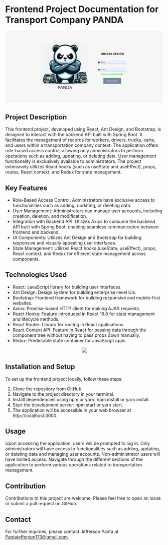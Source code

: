 # Frontend Project Documentation for Transport Company PANDA
![Iconos de Tecnologías](Panda.png)
## Project Description
This frontend project, developed using React, Ant Design, and Bootstrap, is designed to interact with the backend API built with Spring Boot. It facilitates the management of records for workers, drivers, trucks, carts, and users within a transportation company context. The application offers role-based access control, allowing only administrators to perform operations such as adding, updating, or deleting data. User management functionality is exclusively available to administrators. The project extensively utilizes React hooks (such as useState and useEffect), props, routes, React context, and Redux for state management.

## Key Features
- Role-Based Access Control: Administrators have exclusive access to functionalities such as adding, updating, or deleting data.
- User Management: Administrators can manage user accounts, including creation, deletion, and modification.
- Integration with Backend API: Utilizes Axios to consume the backend API built with Spring Boot, enabling seamless communication between frontend and backend.
- UI Components: Utilizes Ant Design and Bootstrap for building responsive and visually appealing user interfaces.
- State Management: Utilizes React hooks (useState, useEffect), props, React context, and Redux for efficient state management across components.
## Technologies Used
- React: JavaScript library for building user interfaces.
- Ant Design: Design system for building enterprise-level UIs.
- Bootstrap: Frontend framework for building responsive and mobile-first websites.
- Axios: Promise-based HTTP client for making AJAX requests.
- React Hooks: Feature introduced in React 16.8 for state management and lifecycle methods.
- React Router: Library for routing in React applications.
- React Context API: Feature in React for passing data through the component tree without having to pass props down manually.
- Redux: Predictable state container for JavaScript apps.
<p align="center">
  <a href="https://skillicons.dev">
    <img src="https://skillicons.dev/icons?i=html,css,js,react,bootstrap,git,ant&perline=14" />
  </a>
</p>

## Installation and Setup
To set up the frontend project locally, follow these steps:

1. Clone the repository from GitHub.
2. Navigate to the project directory in your terminal.
3. Install dependencies using npm or yarn: npm install or yarn install.
4. Start the development server: npm start or yarn start.
5. The application will be accessible in your web browser at http://localhost:3000.
## Usage
Upon accessing the application, users will be prompted to log in. Only administrators will have access to functionalities such as adding, updating, or deleting data and managing user accounts. Non-administrator users will have limited access. Navigate through the different sections of the application to perform various operations related to transportation management.
## Contribution
Contributions to this project are welcome. Please feel free to open an issue or submit a pull request on GitHub.
## Contact
For further inquiries, please contact Jefferson Panta at Pantajefferson173@gmail.com.